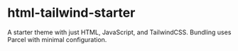 # html-tailwind-starter
A starter theme with just HTML, JavaScript, and TailwindCSS. Bundling uses Parcel with minimal configuration.

